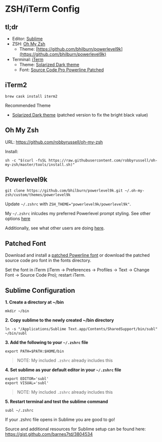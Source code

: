 # ZSH/iTerm Config

## tl;dr
- Editor: [Sublime](https://github.com/powerline/fonts/blob/master/Meslo%20Slashed/Meslo%20LG%20M%20Regular%20for%20Powerline.ttf)
- ZSH: [Oh My Zsh](https://github.com/robbyrussell/oh-my-zsh)
    - Theme: [https://github.com/bhilburn/powerlevel9k](https://github.com/bhilburn/powerlevel9k)
- Terminal: [iTerm](https://www.iterm2.com/)
    - Theme: [Solarized Dark theme](https://github.com/altercation/solarized)
    - Font: [Source Code Pro Powerline Patched](https://github.com/powerline/fonts)

## iTerm2

    brew cask install iterm2
    
Recommended Theme

- [Solarized Dark theme](https://raw.githubusercontent.com/mbadolato/iTerm2-Color-Schemes/master/schemes/Solarized%20Dark%20-%20Patched.itermcolors) (patched version to fix the bright black value)

## Oh My Zsh 

URL: https://github.com/robbyrussell/oh-my-zsh

Install:
    
    sh -c "$(curl -fsSL https://raw.githubusercontent.com/robbyrussell/oh-my-zsh/master/tools/install.sh)"
 
## Powerlevel9k

    git clone https://github.com/bhilburn/powerlevel9k.git ~/.oh-my-zsh/custom/themes/powerlevel9k

Update `~/.zshrc` with `ZSH_THEME="powerlevel9k/powerlevel9k"`.

My `~/.zshrc` inlcudes my preferred Powerlevel prompt styling. See other options [here](https://github.com/bhilburn/powerlevel9k/wiki/Stylizing-Your-Prompt)

Additionally, see what other users are doing [here](https://github.com/bhilburn/powerlevel9k/wiki/Show-Off-Your-Config).

## Patched Font

Download and install a [patched Powerline font](https://github.com/powerline/fonts) or download the patched source code pro font in the fonts directory.

Set the font in iTerm (iTerm → Preferences → Profiles → Text → Change Font → Source Code Pro); restart iTerm.

## Sublime Configuration

**1. Create a directory at ~/bin**

```mkdir ~/bin```

**2. Copy sublime to the newly created ~/bin directory**

```ln -s "/Applications/Sublime Text.app/Contents/SharedSupport/bin/subl" ~/bin/subl```

**3. Add the following to your `~/.zshrc` file**

```export PATH=$PATH:$HOME/bin```

>NOTE: My included `.zshrc` already includes this

**4. Set sublime as your default editor in your `~/.zshrc` file**

```    
export EDITOR='subl'
export VISUAL='subl'
```

>NOTE: My included `.zshrc` already includes this

**5. Restart terminal and test the sublime command**

```subl ~/.zshrc```

If your .zshrc file opens in Sublime you are good to go! 

Source and additional resources for Sublime setup can be found here: https://gist.github.com/barnes7td/3804534